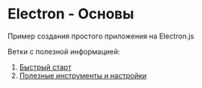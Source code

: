 # Electron - Основы
Пример создания простого приложения на Electron.js

Ветки с полезной информацией:
1. [Быстрый старт]
2. [Полезные инструменты и настройки]

[Быстрый старт]: https://github.com/NetWorkRoom/electron-start/tree/start 
[Полезные инструменты и настройки]: https://github.com/NetWorkRoom/electron-start/tree/tools

